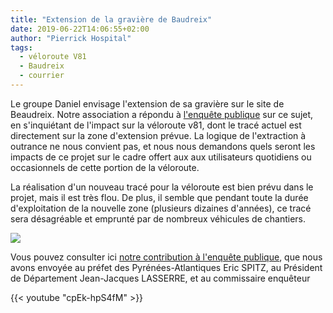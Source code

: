 ```yaml
---
title: "Extension de la gravière de Baudreix"
date: 2019-06-22T14:06:55+02:00
author: "Pierrick Hospital"
tags:
  - véloroute V81
  - Baudreix
  - courrier
---
```


Le groupe Daniel envisage l'extension de sa gravière sur le site de Beaudreix.
Notre association a répondu à [l'enquête publique] sur ce sujet, en s'inquiétant
de l'impact sur la véloroute v81, dont le tracé actuel est directement sur
la zone d'extension prévue. La logique de l'extraction à outrance ne nous convient
pas, et nous nous demandons quels seront les impacts de ce projet sur le cadre offert aux
aux utilisateurs quotidiens ou occasionnels de cette portion de
la véloroute.

La réalisation d'un nouveau tracé pour la véloroute est bien prévu dans le projet,
mais il est très flou. De plus, il semble que pendant toute la durée d'exploitation
de la nouvelle zone (plusieurs dizaines d'années), ce tracé sera désagréable et
emprunté par de nombreux véhicules de chantiers.

![](engins-chantier.jpg)

Vous pouvez consulter ici [notre contribution à l'enquête publique](pau-a-velo-enquete-graviere-baudreix.pdf),
que nous avons envoyée au préfet des Pyrénées-Atlantiques Eric SPITZ, au 
Président de Département Jean-Jacques LASSERRE, et au commissaire enquêteur

{{< youtube "cpEk-hpS4fM" >}}


[l'enquête publique]: http://www.pyrenees-atlantiques.gouv.fr/Politiques-publiques/Amenagement-du-territoire-construction-logement/Enquetes-publiques/Closes/Communes-de-Baudreix-Mirepeix-et-Bourdettes
